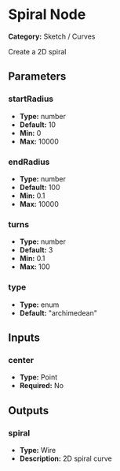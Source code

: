 
# Spiral Node

**Category:** Sketch / Curves

Create a 2D spiral

## Parameters


### startRadius
- **Type:** number
- **Default:** 10
- **Min:** 0
- **Max:** 10000



### endRadius
- **Type:** number
- **Default:** 100
- **Min:** 0.1
- **Max:** 10000



### turns
- **Type:** number
- **Default:** 3
- **Min:** 0.1
- **Max:** 100



### type
- **Type:** enum
- **Default:** "archimedean"





## Inputs


### center
- **Type:** Point
- **Required:** No



## Outputs


### spiral
- **Type:** Wire
- **Description:** 2D spiral curve



